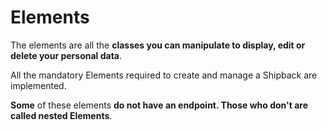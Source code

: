 # Elements

The elements are all the **classes you can manipulate to display, edit or delete your personal data**.

All the mandatory Elements required to create and manage a Shipback are implemented.

**Some** of these elements **do not have an endpoint. Those who don't are called nested Elements**.
